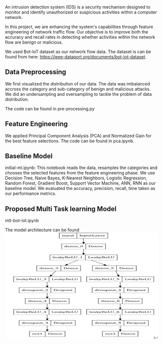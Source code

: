 An intrusion detection system (IDS) is a security mechanism designed to monitor and identify unauthorized or suspicious activities within a computer network.

In this project, we are enhancing the system's capabilities through feature engineering of network traffic flow. Our objective is to improve both the accuracy and recall rates in detecting whether activities within the network flow are benign or malicious.

We used Bot-IoT dataset as our network flow data. The dataset is can be found from here: https://ieee-dataport.org/documents/bot-iot-dataset.

## Data Preprocessing

We first visualized the distribution of our data. The data was imbalanced accross the category and sub-category of benign and malicious attacks. We did an undersampling and oversampling to tackle the problem of data distribution.

The code can be found in pre-processing.py

## Feature Engineering
We applied Principal Component Analysis (PCA) and Normalized Gain for the best feature selections. The code can be found in pca.ipynb.

## Baseline Model
initial-ml.ipynb: This notebook reads the data, resamples the categories and chooses the selected features from the feature engineering phase.
We use Decision Tree, Naive Bayes, K-Nearest Neighbors, Logistic Regression, Random Forest, Gradient Boost, Support Vector Machine, ANN, RNN as our baseline model.
We evaluated the accuracy, precision, recall, time taken as our performance metrics.

## Proposed Multi Task learning Model
mlt-bot-iot.ipynb

The model architecture can be found <img src="https://github.com/Azmi120/Intrusion-Detection-for-IoT-Devices/blob/main/Model%20Architecture.png" align="center" height="350" width="600"/>


